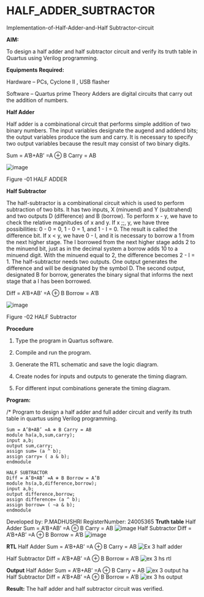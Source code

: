 # HALF_ADDER_SUBTRACTOR

Implementation-of-Half-Adder-and-Half Subtractor-circuit

**AIM:**

To design a half adder and half subtractor circuit and verify its truth table in Quartus using Verilog programming.

**Equipments Required:**

Hardware – PCs, Cyclone II , USB flasher 

Software – Quartus prime Theory Adders are digital circuits that carry out the addition of numbers.

**Half Adder**

Half adder is a combinational circuit that performs simple addition of two binary numbers. The input variables designate the augend and addend bits; the output variables produce the sum and carry. It is necessary to specify two output variables because the result may consist of two binary digits.

Sum = A’B+AB’ =A ⊕ B Carry = AB

![image](https://github.com/naavaneetha/HALF_ADDER_SUBTRACTOR/assets/154305477/bd4a0b2c-cdbc-4184-ab08-81578f121e1f)

Figure -01 HALF ADDER

**Half Subtractor**

The half-subtractor is a combinational circuit which is used to perform subtraction of two bits. It has two inputs, X (minuend) and Y (subtrahend) and two outputs D (difference) and B (borrow). To perform x - y, we have to check the relative magnitudes of x and y. If x ;;, y, we have three possibilities: 0 - 0 = 0, 1 - 0 = 1, and 1 - I = 0. The result is called the difference bit. If x < y, we have 0 - I, and it is necessary to borrow a 1 from the next higher stage. The I borrowed from the next higher stage adds 2 to the minuend bit, just as in the decimal system a borrow adds 10 to a minuend digit. With the minuend equal to 2, the difference becomes 2 - I = 1. The half-subtractor needs two outputs. One output generates the difference and will be designated by the symbol D. The second output, designated B for borrow, generates the binary signal that informs the next stage that a I has been borrowed. 

Diff = A’B+AB’ =A ⊕ B
Borrow = A’B

 ![image](https://github.com/naavaneetha/HALF_ADDER_SUBTRACTOR/assets/154305477/d76b099c-513f-4e7c-843a-e2fd028a531a)

Figure -02 HALF Subtractor

**Procedure**

1.	Type the program in Quartus software.

2.	Compile and run the program.

3.	Generate the RTL schematic and save the logic diagram.

4.	Create nodes for inputs and outputs to generate the timing diagram.

5.	For different input combinations generate the timing diagram.


**Program:**

/* Program to design a half adder and full adder circuit and verify its truth table in quartus using Verilog programming.
```HALF ADDER
Sum = A’B+AB’ =A ⊕ B Carry = AB
module ha(a,b,sum,carry);
input a,b;
output sum,carry;
assign sum= (a ^ b);
assign carry= ( a & b);
endmodule

HALF SUBTRACTOR
Diff = A’B+AB’ =A ⊕ B Borrow = A’B
module hs(a,b,difference,borrow);
input a,b;
output difference,borrow;
assign difference= (a ^ b);
assign borrow= ( ~a & b);
endmodule
```
Developed by: P.MADHUSHRI
RegisterNumber: 24005365
**Truth table**
Half Adder
Sum = A’B+AB’ =A ⊕ B Carry = AB
![image](https://github.com/user-attachments/assets/443fb0e1-b220-4aa8-a346-17b2c46bfe87)
Half Subtractor
Diff = A’B+AB’ =A ⊕ B Borrow = A’B
![image](https://github.com/user-attachments/assets/cf15c4ce-7649-485a-b8d1-6b887739aa73)


**RTL**
Half Adder
Sum = A’B+AB’ =A ⊕ B Carry = AB
![Ex 3 half adder](https://github.com/user-attachments/assets/50764142-f35a-44c7-8c55-9937fdfd41e8)

Half Subtractor
Diff = A’B+AB’ =A ⊕ B Borrow = A’B
![ex 3 hs rtl](https://github.com/user-attachments/assets/9541f6e3-74ab-454a-9e2c-67ef398734b2)

**Output**
Half Adder
Sum = A’B+AB’ =A ⊕ B Carry = AB
![ex 3 output ha](https://github.com/user-attachments/assets/10b9f738-4af6-4cce-87b5-48760324a57c)
Half Subtractor
Diff = A’B+AB’ =A ⊕ B Borrow = A’B
![ex 3 hs output](https://github.com/user-attachments/assets/475b580d-2a63-4fb8-af5b-72f4d2e48035)

**Result:**
The half adder and half subtractor circuit was verified.


